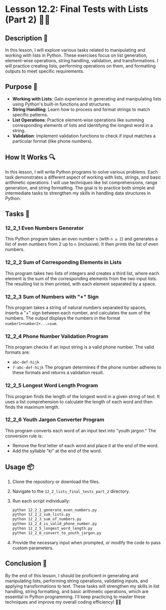 # Lesson 12.2: Final Tests with Lists (Part 2) 🧑‍💻

## Description 📝

In this lesson, I will explore various tasks related to manipulating and working with lists in Python.
These exercises focus on list generation, element-wise operations, string handling, validation, and transformations.
I will practice creating lists, performing operations on them, and formatting outputs to meet specific requirements.

## Purpose 🎯

-   **Working with Lists**: Gain experience in generating and manipulating lists using Python's built-in functions and structures.
-   **String Handling**: Learn how to process and format strings to match specific patterns.
-   **List Operations**: Practice element-wise operations like summing corresponding elements of lists and identifying the longest word in a string.
-   **Validation**: Implement validation functions to check if input matches a particular format (like phone numbers).

## How It Works 🔍

In this lesson, I will write Python programs to solve various problems.
Each task demonstrates a different aspect of working with lists, strings, and basic arithmetic operations.
I will use techniques like list comprehensions, range generation, and string formatting.
The goal is to practice both simple and intermediate tasks to strengthen my skills in handling data structures in Python.

## Tasks 📜

### 12_2_1 Even Numbers Generator

This Python program takes an even number `n` (with `n ≥ 2`) and generates a list of even numbers from 2 up to `n` (inclusive).
It then prints the list of even numbers.

### 12_2_2 Sum of Corresponding Elements in Lists

This program takes two lists of integers and creates a third list, where each element is the sum of the corresponding elements from the two input lists.
The resulting list is then printed, with each element separated by a space.

### 12_2_3 Sum of Numbers with "+" Sign

This program takes a string of natural numbers separated by spaces, inserts a "+" sign between each number, and calculates the sum of the numbers.
The output displays the numbers in the format `number1+number2+...=sum`.

### 12_2_4 Phone Number Validation Program

This program checks if an input string is a valid phone number. The valid formats are:

-   `abc-def-hijk`
-   `7-abc-def-hijk`
    The program determines if the phone number adheres to these formats and returns a validation result.

### 12_2_5 Longest Word Length Program

This program finds the length of the longest word in a given string of text.
It uses a list comprehension to calculate the length of each word and then finds the maximum length.

### 12_2_6 Youth Jargon Converter Program

This program converts each word of an input text into "youth jargon." The conversion rule is:

-   Remove the first letter of each word and place it at the end of the word.
-   Add the syllable "ki" at the end of the word.

## Usage 📦

1. Clone the repository or download the files.
2. Navigate to the `12_2_lists_final_tests_part_2` directory.
3. Run each script individually:

    ```bash
    python 12_2_1_generate_even_numbers.py
    python 12_2_2_sum_lists.py
    python 12_2_3_sum_of_numbers.py
    python 12_2_4_is_valid_phone_number.py
    python 12_2_5_longest_word_length.py
    python 12_2_6_convert_to_youth_jargon.py
    ```

4. Provide the necessary input when prompted, or modify the code to pass custom parameters.

## Conclusion 🚀

By the end of this lesson, I should be proficient in generating and manipulating lists, performing string operations, validating inputs, and applying transformations to text.
These tasks will strengthen my skills in list handling, string formatting, and basic arithmetic operations, which are essential in Python programming.
I'll keep practicing to master these techniques and improve my overall coding efficiency! 🚀✨
